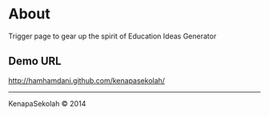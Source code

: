 About
=====
Trigger page to gear up the spirit of Education Ideas Generator

Demo URL
--------
http://hamhamdani.github.com/kenapasekolah/

----
KenapaSekolah © 2014


